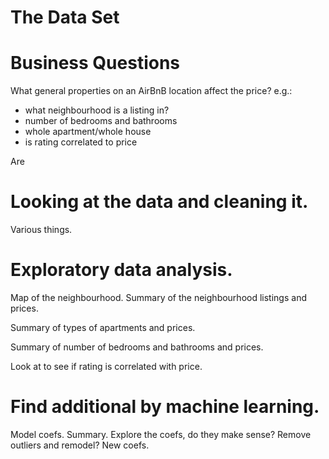 # The Data Set

# Business Questions

What general properties on an AirBnB location affect the price? e.g.:

- what neighbourhood is a listing in?
- number of bedrooms and bathrooms
- whole apartment/whole house
- is rating correlated to price

Are

# Looking at the data and cleaning it.

Various things.

# Exploratory data analysis.

Map of the neighbourhood.
Summary of the neighbourhood listings and prices.

Summary of types of apartments and prices.

Summary of number of bedrooms and bathrooms and prices.

Look at to see if rating is correlated with price.

# Find additional by machine learning.

Model coefs. Summary.
Explore the coefs, do they make sense?
Remove outliers and remodel?
New coefs.
